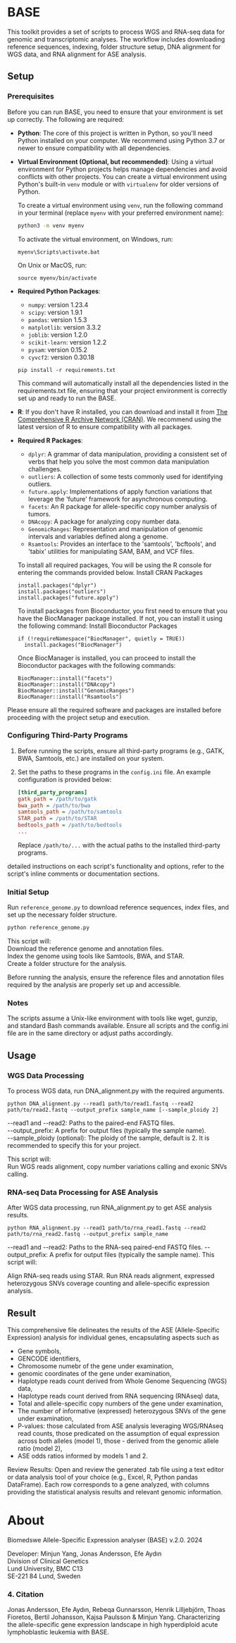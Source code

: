                                                                                                                                                                                                             
# BASE

This toolkit provides a set of scripts to process WGS and RNA-seq data for genomic and transcriptomic analyses. The workflow includes downloading reference sequences, indexing, folder structure setup, DNA alignment for WGS data, and RNA alignment for ASE analysis.

## Setup

### Prerequisites

Before you can run BASE, you need to ensure that your environment is set up correctly. The following are required:

- **Python**: The core of this project is written in Python, so you'll need Python installed on your computer. We recommend using Python 3.7 or newer to ensure compatibility with all dependencies.

- **Virtual Environment (Optional, but recommended)**: Using a virtual environment for Python projects helps manage dependencies and avoid conflicts with other projects. You can create a virtual environment using Python's built-in `venv` module or with `virtualenv` for older versions of Python.

  To create a virtual environment using `venv`, run the following command in your terminal (replace `myenv` with your preferred environment name):
  ```bash
  python3 -m venv myenv
  ```
  To activate the virtual environment, on Windows, run:
  ```
  myenv\Scripts\activate.bat
  ```
  On Unix or MacOS, run:
  ```
  source myenv/bin/activate
  ```
  
- **Required Python Packages**:
  - `numpy`: version 1.23.4
  - `scipy`: version 1.9.1
  - `pandas`: version 1.5.3
  - `matplotlib`: version 3.3.2
  - `joblib`: version 1.2.0
  - `scikit-learn`: version 1.2.2
  - `pysam`: version 0.15.2
  - `cyvcf2`: version 0.30.18
  
   ```
   pip install -r requirements.txt
   ```
   This command will automatically install all the dependencies listed in the requirements.txt file, ensuring that your project environment is correctly set up and ready to 
   run the BASE.


- **R**: If you don't have R installed, you can download and install it from [The Comprehensive R Archive Network (CRAN)](https://cran.r-project.org/). We recommend using the latest version of R to ensure compatibility with all packages.   

- **Required R Packages**:
  - `dplyr`: A grammar of data manipulation, providing a consistent set of verbs that help you solve the most common data manipulation challenges.
  - `outliers`: A collection of some tests commonly used for identifying outliers.
  - `future.apply`: Implementations of apply function variations that leverage the 'future' framework for asynchronous computing.
  - `facets`: An R package for allele-specific copy number analysis of tumors.
  - `DNAcopy`: A package for analyzing copy number data.
  - `GenomicRanges`: Representation and manipulation of genomic intervals and variables defined along a genome.
  - `Rsamtools`: Provides an interface to the 'samtools', 'bcftools', and 'tabix' utilities for manipulating SAM, BAM, and VCF files.
  
  To install all required packages, You will be using the R console for entering the commands provided below.
  Install CRAN Packages
  ```
  install.packages("dplyr")
  install.packages("outliers")
  install.packages("future.apply")
  ```
  To install packages from Bioconductor, you first need to ensure that you have the BiocManager package installed. If not, you can install it using the following command:
  Install Bioconductor Packages
  ```
  if (!requireNamespace("BiocManager", quietly = TRUE))
    install.packages("BiocManager")
  ```
  Once BiocManager is installed, you can proceed to install the Bioconductor packages with the following commands:
  ```
  BiocManager::install("facets")
  BiocManager::install("DNAcopy")
  BiocManager::install("GenomicRanges")
  BiocManager::install("Rsamtools")
  ```

Please ensure all the required software and packages are installed before proceeding with the project setup and execution.


### Configuring Third-Party Programs

1. Before running the scripts, ensure all third-party programs (e.g., GATK, BWA, Samtools, etc.) are installed on your system.
2. Set the paths to these programs in the `config.ini` file. An example configuration is provided below:

    ```ini
    [third_party_programs]
    gatk_path = /path/to/gatk
    bwa_path = /path/to/bwa
    samtools_path = /path/to/samtools
    STAR_path = /path/to/STAR
    bedtools_path = /path/to/bedtools
    ...
    ```

    Replace `/path/to/...` with the actual paths to the installed third-party programs.


 detailed instructions on each script's functionality and options, refer to the script's inline comments or documentation sections.

### Initial Setup

  Run `reference_genome.py` to download reference sequences, index files, and set up the necessary folder structure.   
  ```bash
  python reference_genome.py
  ```
  This script will:   
  Download the reference genome and annotation files.   
  Index the genome using tools like Samtools, BWA, and STAR.   
  Create a folder structure for the analysis.   

Before running the analysis, ensure the reference files and annotation files required by the analysis are properly set up and accessible.

### Notes
The scripts assume a Unix-like environment with tools like wget, gunzip, and standard Bash commands available.
Ensure all scripts and the config.ini file are in the same directory or adjust paths accordingly.



## Usage 
### WGS Data Processing
To process WGS data, run DNA_alignment.py with the required arguments.
  ```
  python DNA_alignment.py --read1 path/to/read1.fastq --read2 path/to/read2.fastq --output_prefix sample_name [--sample_ploidy 2]
  ```
  
  --read1 and --read2: Paths to the paired-end FASTQ files.   
  --output_prefix: A prefix for output files (typically the sample name).   
  --sample_ploidy (optional): The ploidy of the sample, default is 2. It is recommended to specify this for your project.   
  
  This script will:   
  Run WGS reads alignment, copy number variations calling and exonic SNVs calling.

### RNA-seq Data Processing for ASE Analysis
After WGS data processing, run RNA_alignment.py to get ASE analysis results.

```
python RNA_alignment.py --read1 path/to/rna_read1.fastq --read2 path/to/rna_read2.fastq --output_prefix sample_name
```
--read1 and --read2: Paths to the RNA-seq paired-end FASTQ files.
--output_prefix: A prefix for output files (typically the sample name).
This script will:

Align RNA-seq reads using STAR.
Run RNA reads alignment, expressed heterozygous SNVs coverage counting and allele-specific expression analysis.

## Result
This comprehensive file delineates the results of the ASE (Allele-Specific Expression) analysis for individual genes, encapsulating aspects such as   
- Gene symbols,  
- GENCODE identifiers,   
- Chromosome numebr of the gene under examination,   
- genomic coordinates of the gene under examination,  
- Haplotype reads count derived from Whole Genome Sequencing (WGS) data,  
- Haplotype reads count derived from RNA sequencing (RNAseq) data,   
- Total and allele-specific copy numbers of the gene under examination,   
- The number of informative (expressed) heterozygous SNVs of the gene under examination,   
- P-values: those calculated from ASE analysis leveraging WGS/RNAseq read counts, those predicated on the assumption of equal expression across both alleles (model 1), those - derived from the genomic allele ratio (model 2),  
- ASE odds ratios informed by models 1 and 2.  

Review Results: Open and review the generated .tab file using a text editor or data analysis tool of your choice (e.g., Excel, R, Python pandas DataFrame). Each row corresponds to a gene analyzed, with columns providing the statistical analysis results and relevant genomic information.


# About
Biomedswe Allele-Specific Expression analyser (BASE) v.2.0. 2024

Developer: Minjun Yang, Jonas Andersson, Efe Aydın                                                                                                                                                                                              
Division of Clinical Genetics                                                                                           
Lund University, BMC C13                                                                                                
SE-221 84 Lund, Sweden 

### 4. Citation

Jonas Andersson, Efe Aydın, Rebeqa Gunnarsson, Henrik Lilljebjörn, Thoas Fioretos, Bertil Johansson, Kajsa Paulsson & Minjun Yang. Characterizing the allele-specific gene expression landscape in high hyperdiploid acute lymphoblastic leukemia with BASE.
    
 
